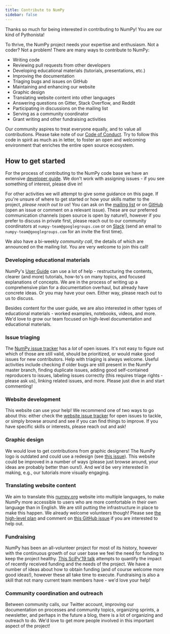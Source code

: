 ```yaml
---
title: Contribute to NumPy
sidebar: false
---
```


Thanks so much for being interested in contributing to NumPy! You are our kind of Pythonista!

To thrive, the NumPy project needs your expertise and enthusiasm. Not a coder? Not a problem! There are many ways to contribute to NumPy:

- Writing code
- Reviewing pull requests from other developers
- Developing educational materials (tutorials, presentations, etc.)
- Improving the documentation
- Triaging bugs and issues on GitHub
- Maintaining and enhancing our website
- Graphic design
- Translating website content into other languages
- Answering questions on Gitter, Stack Overflow, and Reddit
- Participating in discussions on the mailing list
- Serving as a community coordinator
- Grant writing and other fundraising activities

Our community aspires to treat everyone equally, and to value all contributions. Please take note of our [Code of Conduct](/code-of-conduct). Try to follow this code in spirit as much as in letter, to foster an open and welcoming environment that enriches the entire open source ecosystem.

## How to get started

For the process of contributing to the NumPy code base we have an extensive [developer guide](https://numpy.org/devdocs/dev/index.html). We don't work with assigning issues - if you see something of interest, please dive in!

For other activities we will attempt to give some guidance on this page. If you're unsure of where to get started or how your skills matter to the project, _please reach out to us_! You can ask on the [mailing list](https://mail.python.org/mailman/listinfo/numpy-discussion) or on [GitHub](http://github.com/numpy/numpy) (open an issue or comment on a relevant issue). These are our preferred communication channels (open source is open by nature!), however if you prefer to discuss in private first, please reach out to our community coordinators at `numpy-team@googlegroups.com` or on [Slack](https://numpy-team.slack.com) (send an email to `numpy-team@googlegroups.com` for an invite the first time).

We also have a bi-weekly _community call_, the details of which are announced on the mailing list. You are very welcome to join this call!


### Developing educational materials

NumPy's [User Guide](https://numpy.org/devdocs/user) can use a lot of help -
restructuring the contents, clearer (and more) tutorials, how-to's on many
topics, and focused explanations of concepts. We are in the process of writing
up a comprehensive plan for a documentation overhaul, but already have concrete
ideas. Or you may have your own. Either way, please reach out to us to
discuss.

Besides content for the user guide, we are also interested in other types of
educational materials - worked examples, notebooks, videos, and more. We'd love
to grow our team focused on high-level documentation and educational materials.


### Issue triaging

The [NumPy issue tracker](https://github.com/numpy/numpy/issues) has a _lot_ of open issues. It's not easy to figure out which of those are still valid, should be prioritized, or would make good issues for new contributors. Help with triaging is always welcome. Useful activities include checking if older bugs are still present in the NumPy master branch, finding duplicate issues, adding good self-contained reproducers to issues, labeling issues correctly (this requires triage rights - please ask us), linking related issues, and more. Please just dive in and start commenting!


### Website development

This website can use your help! We recommend one of two ways to go about this: either check the [website issue tracker](https://github.com/numpy/numpy.org) for open issues to tackle, or simply browse around and see if you can find things to improve. If you have specific skills or interests, please reach out and ask!


### Graphic design

We would love to get contributions from graphic designers! The NumPy logo is
outdated and could use a redesign (see [this issue](https://github.com/numpy/numpy.org/issues/37)). This website could be improved in a number of ways (please just browse around, your ideas are probably better than ours!). And we'd be very interested in making, e.g., our tutorials more visually engaging.


### Translating website content

We aim to translate this [numpy.org](https://numpy.org) website into multiple languages, to make NumPy more accessible to users who are more comfortable in their own language than in English. We are still putting the infrastructure in place to make this happen. We already welcome volunteers though! Please see [the high-level plan](https://numpy.org/neps/nep-0028-website-redesign.html#translation-multilingual-i18n) and comment on [this GitHub issue](https://github.com/numpy/numpy.org/issues/55) if you are interested to help out.


### Fundraising

NumPy has been an all-volunteer project for most of its history, however with the continuous growth of our user base we feel the need for funding to keep the project healthy. [This SciPy'19 talk](https://www.youtube.com/watch?v=dBTJD_FDVjU) attempts to quantify the impact of recently received funding and the needs of the project. We have a number of ideas about how to obtain funding (and of course welcome more good ideas!), however these all take time to execute. Fundraising is also a skill that not many current team members have - we'd love your help!


### Community coordination and outreach

Between community calls, our Twitter account, improving our documentation on processes and community topics, organizing sprints, a newsletter, and perhaps in the future a blog, there is a lot of organizing and outreach to do. We'd love to get more people involved in this important aspect of the project!


